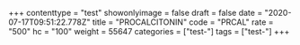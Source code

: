 +++
contenttype = "test"
showonlyimage = false
draft = false
date = "2020-07-17T09:51:22.778Z"
title = "PROCALCITONIN"
code = "PRCAL"
rate = "500"
hc = "100"
weight = 55647
categories = ["test-"]
tags = ["test-"]
+++


